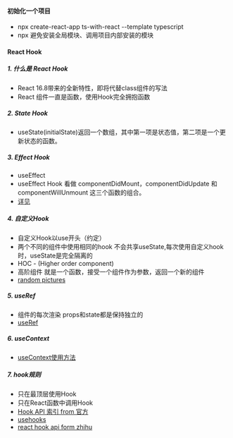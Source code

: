 #### 初始化一个项目
- npx create-react-app ts-with-react --template typescript
- npx 避免安装全局模块、调用项目内部安装的模块

#### React Hook
##### 1. 什么是 React Hook
- React 16.8带来的全新特性，即将代替class组件的写法
- React 组件一直是函数，使用Hook完全拥抱函数

##### 2. State Hook
- useState(initialState)返回一个数组，其中第一项是状态值，第二项是一个更新状态的函数。

##### 3. Effect Hook
- useEffect
- useEffect Hook 看做 componentDidMount，componentDidUpdate 和 componentWillUnmount 这三个函数的组合。
- [详见](https://blog.csdn.net/glorydx/article/details/114107703)

##### 4. 自定义Hook
- 自定义Hook以use开头（约定）
- 两个不同的组件中使用相同的hook 不会共享useState,每次使用自定义hook时，useState是完全隔离的
- HOC - (Higher order component)
- 高阶组件 就是一个函数，接受一个组件作为参数，返回一个新的组件
- [random pictures](https://dog.ceo/api/breeds/image/random)

##### 5. useRef
- 组件的每次渲染 props和state都是保持独立的
- [useRef](https://zhuanlan.zhihu.com/p/115230135)

##### 6. useContext
- [useContext使用方法](https://juejin.cn/post/6896353934525497357)

##### 7. hook规则
- 只在最顶层使用Hook
- 只在React函数中调用Hook
- [Hook API 索引 from 官方](https://zh-hans.reactjs.org/docs/hooks-reference.html)
- [usehooks](https://usehooks.com/)
- [react hook api form zhihu](https://zhuanlan.zhihu.com/p/424967794)



